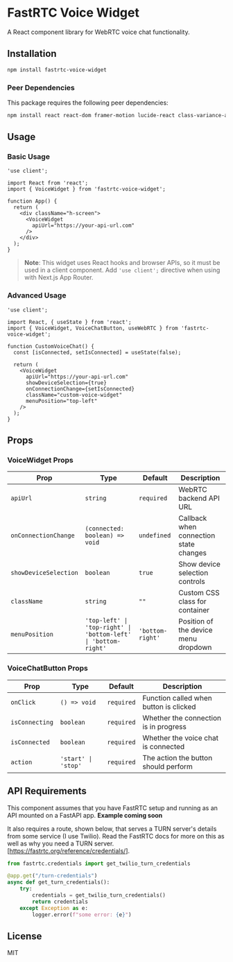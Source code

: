 # FastRTC Voice Widget

A React component library for WebRTC voice chat functionality.

## Installation

```bash
npm install fastrtc-voice-widget
```

### Peer Dependencies

This package requires the following peer dependencies:

```bash
npm install react react-dom framer-motion lucide-react class-variance-authority clsx tailwind-merge @radix-ui/react-slot
```

## Usage

### Basic Usage

```tsx
'use client';

import React from 'react';
import { VoiceWidget } from 'fastrtc-voice-widget';

function App() {
  return (
    <div className="h-screen">
      <VoiceWidget 
        apiUrl="https://your-api-url.com"
      />
    </div>
  );
}
```

> **Note**: This widget uses React hooks and browser APIs, so it must be used in a client component. Add `'use client';` directive when using with Next.js App Router.

### Advanced Usage

```tsx
'use client';

import React, { useState } from 'react';
import { VoiceWidget, VoiceChatButton, useWebRTC } from 'fastrtc-voice-widget';

function CustomVoiceChat() {
  const [isConnected, setIsConnected] = useState(false);

  return (
    <VoiceWidget
      apiUrl="https://your-api-url.com"
      showDeviceSelection={true}
      onConnectionChange={setIsConnected}
      className="custom-voice-widget"
      menuPosition="top-left"
    />
  );
}
```


## Props

### VoiceWidget Props

| Prop | Type | Default | Description |
|------|------|---------|-------------|
| `apiUrl` | `string` | `required` | WebRTC backend API URL |
| `onConnectionChange` | `(connected: boolean) => void` | `undefined` | Callback when connection state changes |
| `showDeviceSelection` | `boolean` | `true` | Show device selection controls |
| `className` | `string` | `""` | Custom CSS class for container |
| `menuPosition` | `'top-left' \| 'top-right' \| 'bottom-left' \| 'bottom-right'` | `'bottom-right'` | Position of the device menu dropdown |

### VoiceChatButton Props

| Prop | Type | Default | Description |
|------|------|---------|-------------|
| `onClick` | `() => void` | `required` | Function called when button is clicked |
| `isConnecting` | `boolean` | `required` | Whether the connection is in progress |
| `isConnected` | `boolean` | `required` | Whether the voice chat is connected |
| `action` | `'start' \| 'stop'` | `required` | The action the button should perform |


## API Requirements

This component assumes that you have FastRTC setup and running as an API mounted on a FastAPI app.
**Example coming soon**

It also requires a route, shown below, that serves a TURN server's details from some service (I use Twilio). Read the FastRTC docs for more on this as well as why you need a TURN server. [https://fastrtc.org/reference/credentials/].


```python
from fastrtc.credentials import get_twilio_turn_credentials

@app.get("/turn-credentials")
async def get_turn_credentials():
    try:
        credentials = get_twilio_turn_credentials()
        return credentials
    except Exception as e:
        logger.error(f"some error: {e}")
```


## License

MIT
